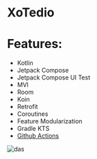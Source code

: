 # XoTedio

# Features:

* Kotlin
* Jetpack Compose
* Jetpack Compose UI Test
* MVI
* Room
* Koin
* Retrofit
* Coroutines
* Feature Modularization
* Gradle KTS
* [Github Actions](https://github.com/feliperce/XoTedio/actions)

![das](https://i.imgur.com/sYjklvH.png)
